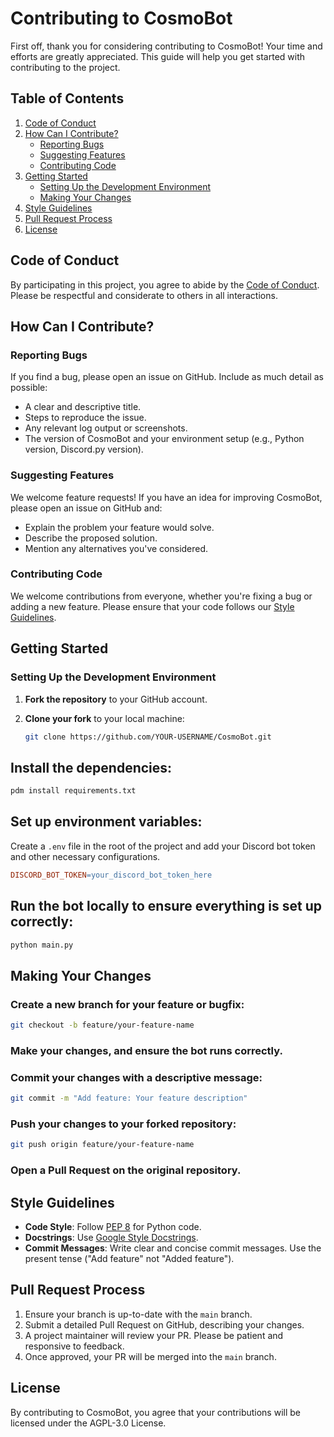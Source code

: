# Contributing to CosmoBot

First off, thank you for considering contributing to CosmoBot! Your time and efforts are greatly appreciated. This guide will help you get started with contributing to the project.

## Table of Contents

1. [Code of Conduct](#code-of-conduct)
2. [How Can I Contribute?](#how-can-i-contribute)
   - [Reporting Bugs](#reporting-bugs)
   - [Suggesting Features](#suggesting-features)
   - [Contributing Code](#contributing-code)
3. [Getting Started](#getting-started)
   - [Setting Up the Development Environment](#setting-up-the-development-environment)
   - [Making Your Changes](#making-your-changes)
4. [Style Guidelines](#style-guidelines)
5. [Pull Request Process](#pull-request-process)
6. [License](#license)

## Code of Conduct

By participating in this project, you agree to abide by the [Code of Conduct](CODE_OF_CONDUCT.md). Please be respectful and considerate to others in all interactions.

## How Can I Contribute?

### Reporting Bugs

If you find a bug, please open an issue on GitHub. Include as much detail as possible:

- A clear and descriptive title.
- Steps to reproduce the issue.
- Any relevant log output or screenshots.
- The version of CosmoBot and your environment setup (e.g., Python version, Discord.py version).

### Suggesting Features

We welcome feature requests! If you have an idea for improving CosmoBot, please open an issue on GitHub and:

- Explain the problem your feature would solve.
- Describe the proposed solution.
- Mention any alternatives you've considered.

### Contributing Code

We welcome contributions from everyone, whether you're fixing a bug or adding a new feature. Please ensure that your code follows our [Style Guidelines](#style-guidelines).

## Getting Started

### Setting Up the Development Environment

1. **Fork the repository** to your GitHub account.
2. **Clone your fork** to your local machine:

   ```bash
   git clone https://github.com/YOUR-USERNAME/CosmoBot.git
   
## Install the dependencies:

```bash
pdm install requirements.txt
```

## Set up environment variables:

Create a `.env` file in the root of the project and add your Discord bot token and other necessary configurations.

```makefile
DISCORD_BOT_TOKEN=your_discord_bot_token_here
```

## Run the bot locally to ensure everything is set up correctly:

```bash
python main.py
```

## Making Your Changes

### Create a new branch for your feature or bugfix:

```bash
git checkout -b feature/your-feature-name
```

### Make your changes, and ensure the bot runs correctly.

### Commit your changes with a descriptive message:

```bash
git commit -m "Add feature: Your feature description"
```

### Push your changes to your forked repository:

```bash
git push origin feature/your-feature-name
```

### Open a Pull Request on the original repository.

## Style Guidelines

- **Code Style**: Follow [PEP 8](https://pep8.org/) for Python code.
- **Docstrings**: Use [Google Style Docstrings](https://google.github.io/styleguide/pyguide.html#38-comments-and-docstrings).
- **Commit Messages**: Write clear and concise commit messages. Use the present tense ("Add feature" not "Added feature").

## Pull Request Process

1. Ensure your branch is up-to-date with the `main` branch.
2. Submit a detailed Pull Request on GitHub, describing your changes.
3. A project maintainer will review your PR. Please be patient and responsive to feedback.
4. Once approved, your PR will be merged into the `main` branch.

## License

By contributing to CosmoBot, you agree that your contributions will be licensed under the AGPL-3.0 License.
